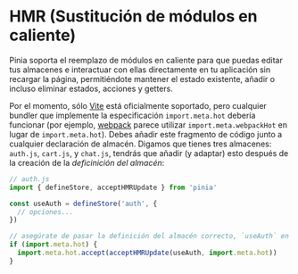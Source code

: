 # HMR (Sustitución de módulos en caliente)

Pinia soporta el reemplazo de módulos en caliente para que puedas editar tus almacenes e interactuar con ellas directamente en tu aplicación sin recargar la página, permitiéndote mantener el estado existente, añadir o incluso eliminar estados, acciones y getters.

Por el momento, sólo [Vite](https://vitejs.dev/) está oficialmente soportado, pero cualquier bundler que implemente la especificación `import.meta.hot` debería funcionar (por ejemplo, [webpack](https://webpack.js.org/api/module-variables/#importmetawebpackhot) parece utilizar `import.meta.webpackHot` en lugar de `import.meta.hot`).
Debes añadir este fragmento de código junto a cualquier declaración de almacén. Digamos que tienes tres almacenes: `auth.js`, `cart.js`, y `chat.js`, tendrás que añadir (y adaptar) esto después de la creación de la _deficinición del almacén_:

```js
// auth.js
import { defineStore, acceptHMRUpdate } from 'pinia'

const useAuth = defineStore('auth', {
  // opciones...
})

// asegúrate de pasar la definición del almacén correcto, `useAuth` en este caso.
if (import.meta.hot) {
  import.meta.hot.accept(acceptHMRUpdate(useAuth, import.meta.hot))
}
```
